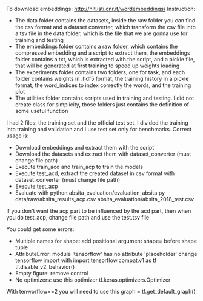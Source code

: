 To download embeddings: http://hlt.isti.cnr.it/wordembeddings/
Instruction:
- The data folder contains the datasets, inside the raw folder you can find the csv format and a dataset converter, which transform the csv file into  a tsv file in the data folder, which is the file that we are gonna use for training and testing
- The embeddings folder contains a raw folder, which contains the compressed embedding and a script to extract them, the embeddings folder contains a txt, which is extracted with the script, and a pickle file, that will be generated at first training to speed up weights loading
- The experiments folder contains two folders, one for task, and each folder contains weights in .hdf5 format, the training history in a pickle format, the word_indices to index correctly the words, and the training plot
- The utilities folder contains scripts used in training and testing. I did not create class for simplicity, those folders just contains the definition of some useful function

I had 2 files: the training set and the official test set. I divided the training into training and validation and I use test set only for benchmarks.
Correct usage is:
- Download embeddings and extract them with the script
- Download the datasets and extract them with dataset_converter (must change file path)
- Execute train_acd and train_acp to train the models
- Execute test_acd, extract the created dataset in csv format with dataset_converter (must change file path)
- Execute test_acp
- Evaluate with python absita_evaluation/evaluation_absita.py data/raw/absita_results_acp.csv absita_evaluation/absita_2018_test.csv 

If you don't want the acp part to be influenced by the acd part, then when you do test_acp, change file path and use the test.tsv file 

You could get some errors:
- Multiple names for shape: add positional argument shape= before shape tuple
- AttributeError: module 'tensorflow' has no attribute 'placeholder'
change tensorflow import with
import tensorflow.compat.v1 as tf
tf.disable_v2_behavior() 
- Empty figure: remove control
- No optimizers: use this optimizer tf.keras.optimizers.Optimizer

With tenworflow==2
you will need to use this
    graph = tf.get_default_graph()